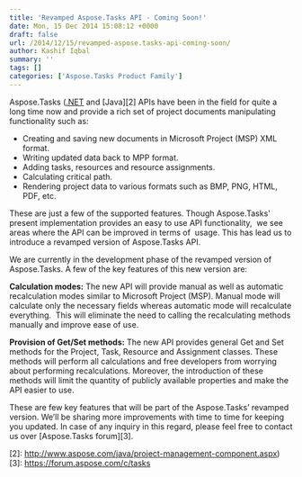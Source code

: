 ```yaml
---
title: 'Revamped Aspose.Tasks API - Coming Soon!'
date: Mon, 15 Dec 2014 15:08:12 +0000
draft: false
url: /2014/12/15/revamped-aspose.tasks-api-coming-soon/
author: Kashif Iqbal
summary: ''
tags: []
categories: ['Aspose.Tasks Product Family']
---
```


Aspose.Tasks ([.NET][1] and [Java][2] APIs have been in the field for quite a long time now and provide a rich set of project documents manipulating functionality such as:

*   Creating and saving new documents in Microsoft Project (MSP) XML format.
*   Writing updated data back to MPP format.
*   Adding tasks, resources and resource assignments.
*   Calculating critical path.
*   Rendering project data to various formats such as BMP, PNG, HTML, PDF, etc.

These are just a few of the supported features. Though Aspose.Tasks' present implementation provides an easy to use API functionality,  we see areas where the API can be improved in terms of  usage. This has lead us to introduce a revamped version of Aspose.Tasks API.

We are currently in the development phase of the revamped version of Aspose.Tasks. A few of the key features of this new version are:

**Calculation modes:** The new API will provide manual as well as automatic recalculation modes similar to Microsoft Project (MSP). Manual mode will calculate only the necessary fields whereas automatic mode will recalculate everything.  This will eliminate the need to calling the recalculating methods manually and improve ease of use.

**Provision of Get/Set methods:** The new API provides general Get and Set methods for the Project, Task, Resource and Assignment classes. These methods will perform all calculations and free developers from worrying about performing recalculations. Moreover, the introduction of these methods will limit the quantity of publicly available properties and make the API easier to use.

These are few key features that will be part of the Aspose.Tasks’ revamped version. We’ll be sharing more improvements with time to time for keeping you updated. In case of any inquiry in this regard, please feel free to contact us over [Aspose.Tasks forum][3].




[1]: https://products.aspose.com/tasks/net
[2]: http://www.aspose.com/java/project-management-component.aspx)
[3]: https://forum.aspose.com/c/tasks




